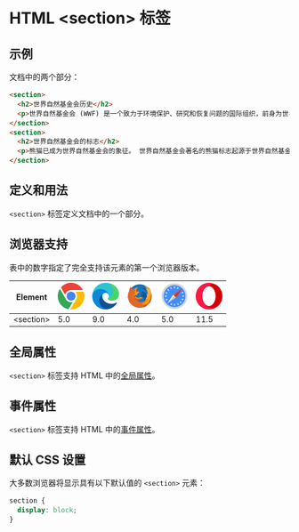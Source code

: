 HTML \<section> 标签
===

## 示例

文档中的两个部分：

```html idoc:preview:iframe
<section>
  <h2>世界自然基金会历史</h2>
  <p>世界自然基金会 (WWF) 是一个致力于环境保护、研究和恢复问题的国际组织，前身为世界野生动物基金会。 世界自然基金会成立于 1961 年。</p>
</section>
<section>
  <h2>世界自然基金会的标志</h2>
  <p>熊猫已成为世界自然基金会的象征。 世界自然基金会著名的熊猫标志起源于世界自然基金会成立同年从北京动物园转移到伦敦动物园的一只名叫“赤赤”的熊猫。</p>
</section>
```

## 定义和用法

`<section>` 标签定义文档中的一个部分。

## 浏览器支持

表中的数字指定了完全支持该元素的第一个浏览器版本。

| Element | ![chrome][1] | ![edge][2] | ![firefox][3] | ![safari][4] | ![opera][5] |
| ------- | --- | --- | --- | --- | --- |
| \<section> | 5.0 | 9.0 | 4.0 | 5.0 | 11.5 |

## 全局属性

`<section>` 标签支持 HTML 中的[全局属性](../reference/standardattributes.md)。

## 事件属性

`<section>` 标签支持 HTML 中的[事件属性](../reference/eventattributes.md)。

## 默认 CSS 设置

大多数浏览器将显示具有以下默认值的 `<section>` 元素：

```css
section {
  display: block;
}
```

[1]: ../assets/chrome.svg
[2]: ../assets/edge.svg
[3]: ../assets/firefox.svg
[4]: ../assets/safari.svg
[5]: ../assets/opera.svg